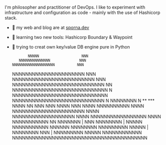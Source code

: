 <!--
**jsporna/jsporna** is a ✨ _special_ ✨ repository because its `README.md` (this file) appears on your GitHub profile.

Here are some ideas to get you started:

- 🔭 I’m currently working on ...
- 🌱 I’m currently learning ...
- 👯 I’m looking to collaborate on ...
- 🤔 I’m looking for help with ...
- 💬 Ask me about ...
- 📫 How to reach me: ...
- 😄 Pronouns: ...
- ⚡ Fun fact: ...
-->

I'm philosopher and practitioner of DevOps. I like to experiment with infrastructure and configuration as code - mainly with the use of Hashicorp stack.
- 💬 my web and blog are at [sporna.dev](https://sporna.dev)
- 🌱 learning two new tools: Hashicorp Boundary & Waypoint
- 🔭 trying to creat own key/value DB engine pure in Python


             NNNNN                   NNN
         NNNNNNNNNNNNNN             NNN
      NNNNNNNNNNNNNNNNNNN          NNN
     NNNNNNNNNNNNNNNNNNNNNN       NNN
   NNNNNNNNNNNNNNNNNNNNNNNNN     NNN
  NNNNNNNNNNNNNNNNNNNNNNNNNNNN   NN
  NNNNNNNNNNNNNNNNNNNNNNNNNNNNN  N
 NNNNNNNNNNNNNNNNNNNNNNNNNNNNN
 NNNNNNNNNNNNNNNNNNNNNNNNNNNN 
               N    NNNNNNNN   N
   **       ***        NNNN   NN
                       NNN   NNN
                     NNNN   NNN
 NNNN         NNNNNNNNNN   NNNN    
 NNNNNNNNNNNNNNNNNNNNNN   NNNN
   NNNNNNNNNNNNNNNNNNN   NNNN
    NNNNNNNNNNNNNNNNN  NNNN
      NNNNNNNNNNN      NN
         NNNNNNN    |   NNN
        NNNNNNNN   |    NNNNN
      NNNNNNNNNNN      NNNNNN
     NNNNNNNN     NNNNNNNNN
       NNNNN   |  NNNNNNNN
         NNN  |   NNNNNNNNN
        NNNNN    NNNNNNNNNNNN
NNNNNNNNNNNNNNNNNNNNNNNNNNNNNNNNNNNNNNNNN
